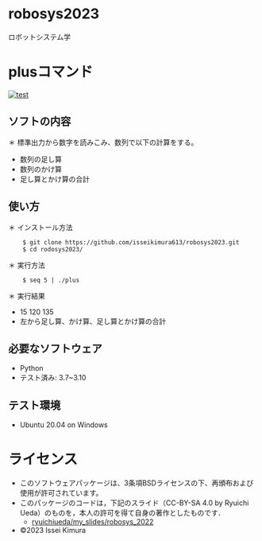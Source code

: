 # robosys2023
ロボットシステム学
# plusコマンド
[![test](https://github.com/isseikimura613/robosys2023/actions/workflows/test.yml/badge.svg)](https://github.com/isseikimura613/robosys2023/actions/workflows/test.yml)

## ソフトの内容
＊ 標準出力から数字を読みこみ、数列で以下の計算をする。
   * 数列の足し算
   * 数列のかけ算
   * 足し算とかけ算の合計

## 使い方
＊ インストール方法
```
    $ git clone https://github.com/isseikimura613/robosys2023.git
    $ cd rodosys2023/
```

＊ 実行方法
```
    $ seq 5 | ./plus
```

＊ 実行結果
   * 15 120 135
   * 左から足し算、かけ算、足し算とかけ算の合計

## 必要なソフトウェア
   * Python
   * テスト済み: 3.7~3.10

## テスト環境
* Ubuntu 20.04 on Windows

# ライセンス
* このソフトウェアパッケージは、3条項BSDライセンスの下、再頒布および使用が許可されています。
* このパッケージのコードは，下記のスライド（CC-BY-SA 4.0 by Ryuichi Ueda）のものを，本人の許可を得て自身の著作としたものです．
    * [ryuichiueda/my_slides/robosys_2022](https://github.com/ryuichiueda/my_slides/tree/master/robosys_2022)
* ©2023 Issei Kimura 
